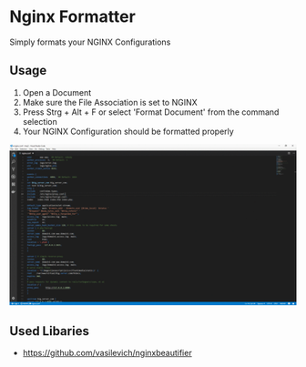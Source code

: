 # Nginx Formatter

Simply formats your NGINX Configurations

## Usage
1. Open a Document
2. Make sure the File Association is set to NGINX
3. Press Strg + Alt + F or select 'Format Document' from the command selection
4. Your NGINX Configuration should be formatted properly

![Usage Gif](/images/usage.gif)

## Used Libaries
 - https://github.com/vasilevich/nginxbeautifier
